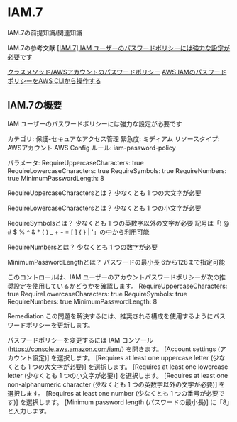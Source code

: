 # **IAM.7**

IAM.7の前提知識/関連知識

IAM.7の参考文献
[[IAM.7] IAM ユーザーのパスワードポリシーには強力な設定が必要です](https://docs.aws.amazon.com/ja_jp/securityhub/latest/userguide/securityhub-standards-fsbp-controls.html)


[クラスメソッド/AWSアカウントのパスワードポリシー](https://dev.classmethod.jp/articles/password_policy_for_aws_account/)
[AWS IAMのパスワードポリシーをAWS CLIから操作する](https://dev.classmethod.jp/articles/manage-iam-password-policy-via-cli/)

## IAM.7の概要
IAM ユーザーのパスワードポリシーには強力な設定が必要です

カテゴリ: 保護-セキュアなアクセス管理
緊急度: ミディアム
リソースタイプ: AWSアカウント
AWS Config ルール: iam-password-policy

パラメータ:
RequireUppercaseCharacters: true
RequireLowercaseCharacters: true
RequireSymbols: true
RequireNumbers: true
MinimumPasswordLength: 8


RequireUppercaseCharactersとは？
少なくとも 1 つの大文字が必要

RequireLowercaseCharactersとは？
少なくとも 1 つの小文字が必要

RequireSymbolsとは？
少なくとも 1 つの英数字以外の文字が必要
記号は「! @ # $ % ^ &amp; * ( ) _ + - = [ ] { } | '」の中から利用可能

RequireNumbersとは？
少なくとも 1 つの数字が必要

MinimumPasswordLengthとは？
パスワードの最小長
6から128まで指定可能

このコントロールは、IAM ユーザーのアカウントパスワードポリシーが次の推奨設定を使用しているかどうかを確認します。
RequireUppercaseCharacters: true
RequireLowercaseCharacters: true
RequireSymbols: true
RequireNumbers: true
MinimumPasswordLength: 8

Remediation
この問題を解決するには、推奨される構成を使用するようにパスワードポリシーを更新します。

パスワードポリシーを変更するには
IAM コンソール (https://console.aws.amazon.com/iam/) を開きます。
[Account settings (アカウント設定)] を選択します。
[Requires at least one uppercase letter (少なくとも 1 つの大文字が必要)] を選択します。
[Requires at least one lowercase letter (少なくとも 1 つの小文字が必要)] を選択します。
[Requires at least one non-alphanumeric character (少なくとも 1 つの英数字以外の文字が必要)] を選択します。
[Requires at least one number (少なくとも 1 つの番号が必要です)] を選択します。
[Minimum password length (パスワードの最小長)] に「8」と入力します。
